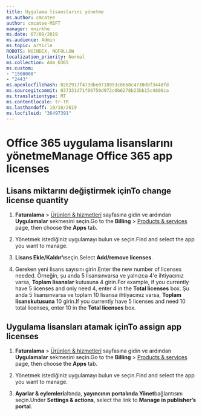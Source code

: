 ```yaml
---
title: Uygulama lisanslarını yönetme
ms.author: cmcatee
author: cmcatee-MSFT
manager: mnirkhe
ms.date: 07/09/2019
ms.audience: Admin
ms.topic: article
ROBOTS: NOINDEX, NOFOLLOW
localization_priority: Normal
ms.collection: Adm_O365
ms.custom:
- "1500008"
- "2443"
ms.openlocfilehash: 0282917f473dbe0718953c8668c4730d8f3448fd
ms.sourcegitcommit: 037331d71f06750d972c0b6278b23bb15c4806ca
ms.translationtype: MT
ms.contentlocale: tr-TR
ms.lasthandoff: 10/18/2019
ms.locfileid: "36497391"
---
```

# <a name="manage-office-365-app-licenses"></a><span data-ttu-id="90579-102">Office 365 uygulama lisanslarını yönetme</span><span class="sxs-lookup"><span data-stu-id="90579-102">Manage Office 365 app licenses</span></span>

## <a name="to-change-license-quantity"></a><span data-ttu-id="90579-103">Lisans miktarını değiştirmek için</span><span class="sxs-lookup"><span data-stu-id="90579-103">To change license quantity</span></span>

1. <span data-ttu-id="90579-104">**Faturalama** > [Ürünleri & hizmetleri](https://go.microsoft.com/fwlink/p/?linkid=842054) sayfasına gidin ve ardından **Uygulamalar** sekmesini seçin.</span><span class="sxs-lookup"><span data-stu-id="90579-104">Go to the **Billing** > [Products & services](https://go.microsoft.com/fwlink/p/?linkid=842054) page, then choose the **Apps** tab.</span></span>

2. <span data-ttu-id="90579-105">Yönetmek istediğiniz uygulamayı bulun ve seçin.</span><span class="sxs-lookup"><span data-stu-id="90579-105">Find and select the app you want to manage.</span></span>  

3. <span data-ttu-id="90579-106">**Lisans Ekle/Kaldır'ı**seçin.</span><span class="sxs-lookup"><span data-stu-id="90579-106">Select **Add/remove licenses**.</span></span>

4. <span data-ttu-id="90579-107">Gereken yeni lisans sayısını girin.</span><span class="sxs-lookup"><span data-stu-id="90579-107">Enter the new number of licenses needed.</span></span> <span data-ttu-id="90579-108">Örneğin, şu anda 5 lisansınvarsa ve yalnızca 4'e ihtiyacınız varsa, **Toplam lisanslar** kutusuna 4 girin.</span><span class="sxs-lookup"><span data-stu-id="90579-108">For example, if you currently have 5 licenses and only need 4, enter 4 in the **Total licenses** box.</span></span> <span data-ttu-id="90579-109">Şu anda 5 lisansınvarsa ve toplam 10 lisansa ihtiyacınız varsa, **Toplam lisanskutusuna** 10 girin.</span><span class="sxs-lookup"><span data-stu-id="90579-109">If you currently have 5 licenses and need 10 total licenses, enter 10 in the **Total licenses** box.</span></span>

## <a name="to-assign-app-licenses"></a><span data-ttu-id="90579-110">Uygulama lisansları atamak için</span><span class="sxs-lookup"><span data-stu-id="90579-110">To assign app licenses</span></span>

1. <span data-ttu-id="90579-111">**Faturalama** > [Ürünleri & hizmetleri](https://go.microsoft.com/fwlink/p/?linkid=842054) sayfasına gidin ve ardından **Uygulamalar** sekmesini seçin.</span><span class="sxs-lookup"><span data-stu-id="90579-111">Go to the **Billing** > [Products & services](https://go.microsoft.com/fwlink/p/?linkid=842054) page, then choose the **Apps** tab.</span></span>

2. <span data-ttu-id="90579-112">Yönetmek istediğiniz uygulamayı bulun ve seçin.</span><span class="sxs-lookup"><span data-stu-id="90579-112">Find and select the app you want to manage.</span></span>  

3. <span data-ttu-id="90579-113">**Ayarlar & eylemleri**altında, **yayıncının portalında Yönet**bağlantısını seçin.</span><span class="sxs-lookup"><span data-stu-id="90579-113">Under **Settings & actions**, select the link to **Manage in publisher’s portal**.</span></span>